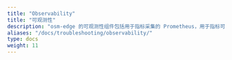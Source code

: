 ```yaml
---
title: "Observability"
title: "可观测性"
description: "osm-edge 的可观测性组件包括用于指标采集的 Prometheus，用于指标可视化的 Grafana，用于链路追踪的 Jaeger，以及用于将日志转发到用户定义的目标的 Fluent Bit"
aliases: "/docs/troubleshooting/observability/"
type: docs
weight: 11
---
```

